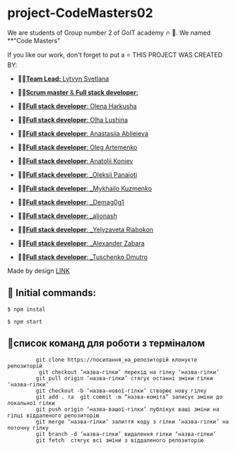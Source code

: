 # project-CodeMasters02

We are students of Group number 2 of GоIT academy 🔥 🚀. We named **"Code Masters"


If you like our work, don't forget to put a ⭐
THIS PROJECT WAS CREATED BY:

- :man_student:[**Team Lead:** Lytvyn Svetlana](https://github.com/0trava)
- :man_student:[**Scrum master** & **Full stack developer**: ](https://github.com/Tetiana1409)
- :man_student:[**Full stack developer**: Olena Harkusha](https://github.com/OlenaHarkusha)
- :man_student:[**Full stack developer**: Olha Lushina](https://github.com/OlhaLushina)
- :man_student:[**Full stack developer**: Anastasiia Ablieieva](https://github.com/Anastasiia-Ablieieva)
- :man_student:[**Full stack developer**: Oleg Artemenko](https://github.com/OlegArt1)
- :man_student:[**Full stack developer**: Anatolii Koniev](https://github.com/_____)


- :man_student:[**Full stack developer**: _Oleksii Panaioti](https://github.com/OleksiiPanaioti)
- :man_student:[**Full stack developer**: _Mykhailo Kuzmenko](https://github.com/Mushko2932)
- :man_student:[**Full stack developer**: _Demag0g1](https://github.com/Demag0g1)
- :man_student:[**Full stack developer**: _alionash](https://github.com/alionash)
- :man_student:[**Full stack developer**: _Yelyzaveta Riabokon](https://github.com/lisa-riabokon)
- :man_student:[**Full stack developer**: _Alexander Zabara](https://github.com/Zabaraaa)
- :man_student:[**Full stack developer**: _Tuschenko Dmutro](https://github.com/T-Dmutro)



Made by design  <a href="">LINK</a>

## 🌠 Initial commands:
```
$ npm instal

$ npm start
```
## 🌠список команд для роботи з терміналом
```
         git clone https://посилання_на_репозиторій клонуєте репозиторій  
 	      git checkout ‘назва-гілки’ перехід на гілку ‘назва-гілки’
         git pull origin ‘назва-гілки’ стягує останні зміни гілки ‘назва-гілки’
         git checkout -b ‘назва-нової-гілки’ створює нову гілку 
         git add . та  git commit -m “назва-коміта” записує зміни до локальної гілки
         git push origin ‘назва-вашої-гілки’ публікує ваші зміни на гілці віддаленого репозиторію
         git merge ‘назва-гілки’ залиття коду з гілки ‘назва-гілки’ на поточну гілку
         git branch -d ‘назва-гілки’ видалення гілки ‘назва-гілки’
         git fetch  стягує всі зміни з віддаленого репозиторію
```


